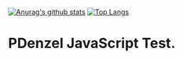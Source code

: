 [![Anurag's github stats](https://github-readme-stats.vercel.app/api?username=PDenzel&show_icons=true)](https://github.com/PDenzel/tx)
[![Top Langs](https://github-readme-stats.vercel.app/api/top-langs/?username=PDenzel)](https://github.com/PDenzel/tx)
[^_^]: # [![ReadMe Card](https://github-readme-stats.vercel.app/api/pin/?username=PDenzel&repo=tx)](https://github.com/PDenzel/tx)
# PDenzel JavaScript Test.
